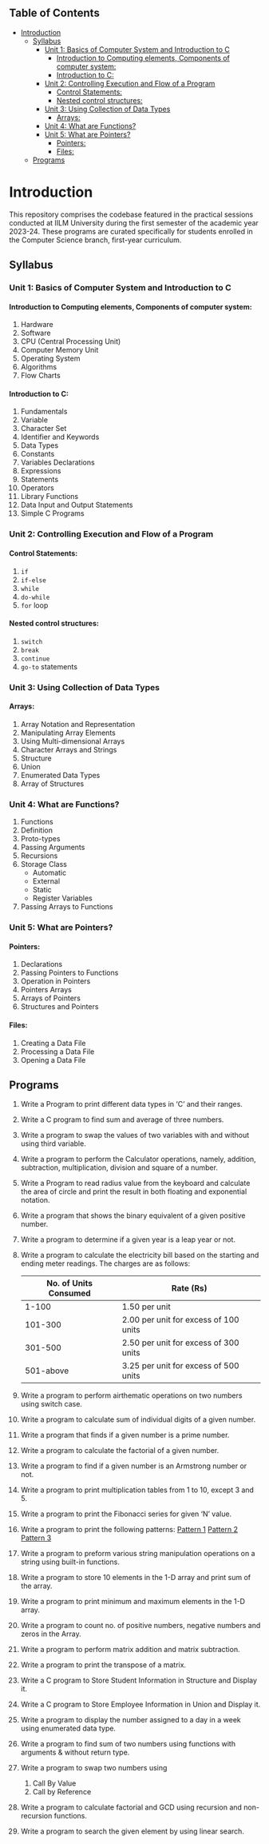 ## Table of Contents
- [Introduction](#introduction)
  - [Syllabus](#syllabus)
    - [Unit 1: Basics of Computer System and Introduction to C](#unit-1-basics-of-computer-system-and-introduction-to-c)
      - [Introduction to Computing elements, Components of computer system:](#introduction-to-computing-elements-components-of-computer-system)
      - [Introduction to C:](#introduction-to-c)
    - [Unit 2: Controlling Execution and Flow of a Program](#unit-2-controlling-execution-and-flow-of-a-program)
      - [Control Statements:](#control-statements)
      - [Nested control structures:](#nested-control-structures)
    - [Unit 3: Using Collection of Data Types](#unit-3-using-collection-of-data-types)
      - [Arrays:](#arrays)
    - [Unit 4: What are Functions?](#unit-4-what-are-functions)
    - [Unit 5: What are Pointers?](#unit-5-what-are-pointers)
      - [Pointers:](#pointers)
      - [Files:](#files)
  - [Programs](#programs)

# Introduction
This repository comprises the codebase featured in the practical sessions conducted at IILM University during the first semester of the academic year 2023-24. These programs are curated specifically for students enrolled in the Computer Science branch, first-year curriculum.
## Syllabus
### Unit 1: Basics of Computer System and Introduction to C
#### Introduction to Computing elements, Components of computer system:
   1. Hardware
   2. Software
   3. CPU (Central Processing Unit)
   4. Computer Memory Unit
   5. Operating System
   6. Algorithms
   7. Flow Charts

#### Introduction to C:
   1. Fundamentals
   2. Variable
   3. Character Set
   4. Identifier and Keywords
   5. Data Types
   6. Constants
   7. Variables Declarations
   8. Expressions
   9. Statements
   10. Operators
   11. Library Functions
   12. Data Input and Output Statements
   13. Simple C Programs

### Unit 2: Controlling Execution and Flow of a Program
#### Control Statements: 
   1. `if`
   2. `if-else`
   3. `while`
   4. `do-while`
   5. `for` loop

#### Nested control structures:
   1. `switch`
   2. `break`
   3. `continue`
   4. `go-to` statements

### Unit 3: Using Collection of Data Types
#### Arrays: 
   1. Array Notation and Representation
   2. Manipulating Array Elements
   3. Using Multi-dimensional Arrays
   4. Character Arrays and Strings
   5. Structure
   6. Union
   7. Enumerated Data Types
   8. Array of Structures

### Unit 4: What are Functions?
   1. Functions
   2. Definition
   3. Proto-types
   4. Passing Arguments
   5. Recursions
   6. Storage Class
      - Automatic
      - External
      - Static
      - Register Variables
   7. Passing Arrays to Functions

### Unit 5: What are Pointers?
#### Pointers: 
   1. Declarations
   2. Passing Pointers to Functions
   3. Operation in Pointers
   4. Pointers Arrays
   5. Arrays of Pointers
   6. Structures and Pointers

#### Files:
   1. Creating a Data File
   2. Processing a Data File
   3. Opening a Data File

## Programs
   1. Write a Program to print different data types in ‘C’ and their ranges.
   2. Write a C program to find sum and average of three numbers.
   3. Write a program to swap the values of two variables with and without using third
variable.
   4. Write a program to perform the Calculator operations, namely, addition,
subtraction, multiplication, division and square of a number.
   5. Write a Program to read radius value from the keyboard and calculate the area of
circle and print the result in both floating and exponential notation.
   6. Write a program that shows the binary equivalent of a given positive number.
   7. Write a program to determine if a given year is a leap year or not.
   8. Write a program to calculate the electricity bill based on the starting and ending meter readings. The charges are as follows:
   
      | No. of Units Consumed | Rate (Rs)           |
      | ---------------------- | -------------------- |
      | 1-100                  | 1.50 per unit        |
      | 101-300                | 2.00 per unit for excess of 100 units |
      | 301-500                | 2.50 per unit for excess of 300 units |
      | 501-above              | 3.25 per unit for excess of 500 units |
   9. Write a program to perform airthematic operations on two numbers using switch case.
   10. Write a program to calculate sum of individual digits of a given number.
   11. Write a program that finds if a given number is a prime number.
   12. Write a program to calculate the factorial of a given number.
   13. Write a program to find if a given number is an Armstrong number or not.
   14. Write a program to print multiplication tables from 1 to 10, except 3 and 5.
   15. Write a program to print the Fibonacci series for given ‘N’ value.
   15. Write a program to print the following patterns:
      [Pattern 1](./assets/program16/pat1.png)
      [Pattern 2](./assets/program16/pat2.png)
      [Pattern 3](./assets/program16/pat3.png)
   17. Write a program to preform various string manipulation operations on a string using built-in functions.
   18. Write a program to store 10 elements in the 1-D array and print sum of the array.
   19. Write a program to print minimum and maximum elements in the 1-D array.
   20. Write a program to count no. of positive numbers, negative numbers and zeros in the Array.
   21. Write a program to perform matrix addition and matrix subtraction.
   22. Write a program to print the transpose of a matrix.
   23. Write a C program to Store Student Information in Structure and Display it.
   24. Write a C program to Store Employee Information in Union and Display it.
   25. Write a program to display the number assigned to a day in a week using enumerated data type.
   26. Write a program to find sum of two numbers using functions with arguments & without return type.
   27. Write a program to swap two numbers using
       1.  Call By Value 
       2.  Call by Reference
   28. Write a program to calculate factorial and GCD using recursion and non-recursion functions.
   29. Write a program to search the given element by using linear search.
